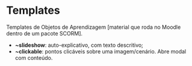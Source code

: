 # Templates
Templates de Objetos de Aprendizagem [material que roda no Moodle dentro de um pacote SCORM].

- **~slideshow**: auto-explicativo, com texto descritivo;
- **~clickable**: pontos clicáveis sobre uma imagem/cenário. Abre modal com conteúdo.
